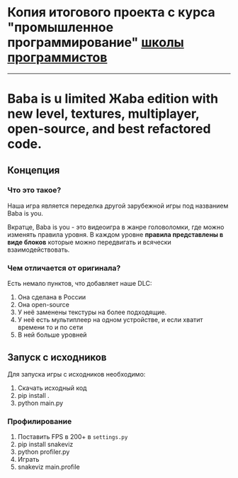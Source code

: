 # Копия итогового проекта с курса "промышленное программирование" [школы программистов](https://informatics.ru)
---

# Baba is u limited Жaba edition with new level, textures, multiplayer, open-source, and best refactored code.
## Концепция

### Что это такое?
Наша игра является переделка другой зарубежной игры под названием Baba is you.

Вкратце, Baba is you - это видеоигра в жанре головоломки, где можно изменять правила уровня. 
В каждом уровне **правила представлены в виде блоков** которые можно передвигать и всячески взаимодействовать.

### Чем отличается от оригинала?
Есть немало пунктов, что добавляет наше DLC:
1. Она сделана в России
2. Она open-source
3. У неё заменены текстуры на более подходящие.
4. У неё есть мультиплеер на одном устройстве, и если хватит времени то и по сети
5. В ней больше уровней

## Запуск с исходников
Для запуска игры с исходников необходимо:
1. Скачать исходный код
2. pip install .
3. python main.py

### Профилирование
1. Поставить FPS в 200+ в `settings.py`
2. pip install snakeviz
3. python profiler.py
4. Играть
5. snakeviz main.profile
